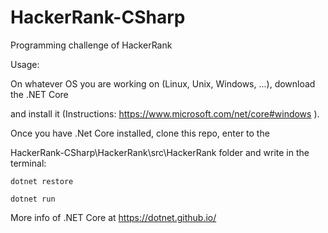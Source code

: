 # HackerRank-CSharp
Programming challenge of HackerRank

Usage: 

On whatever OS you are working on (Linux, Unix, Windows, ...), download the .NET Core

and install it (Instructions: https://www.microsoft.com/net/core#windows ).

Once you have .Net Core installed, clone this repo, enter to the 

HackerRank-CSharp\HackerRank\src\HackerRank folder and write in the terminal:
    
    dotnet restore
    
    dotnet run
    
More info of .NET Core at https://dotnet.github.io/
